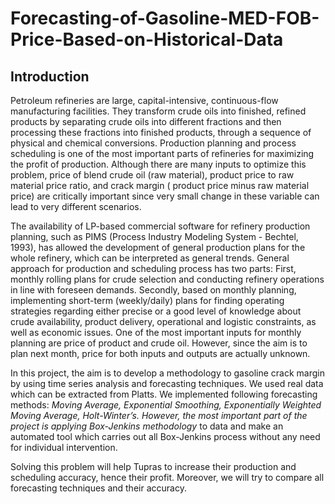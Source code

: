 # Forecasting-of-Gasoline-MED-FOB-Price-Based-on-Historical-Data

## Introduction

Petroleum refineries are large, capital-intensive, continuous-flow manufacturing facilities. They transform crude oils into finished, refined products by separating crude oils into different fractions and then processing these fractions into finished products, through a sequence of physical and chemical conversions. Production planning and process scheduling is one of the most important parts of refineries for maximizing the profit of production. Although there are many inputs to optimize this problem, price of blend crude oil (raw material), product price to raw material price ratio, and crack margin ( product price minus raw material price) are critically important since very small change in these variable can lead to very different scenarios.

The availability of LP-based commercial software for refinery production planning, such as PIMS (Process Industry Modeling System - Bechtel, 1993), has allowed the development of general production plans for the whole refinery, which can be interpreted as general trends. General approach for production and scheduling process has two parts: First, monthly rolling plans for crude selection and conducting refinery operations in line with foreseen demands. Secondly, based on monthly planning, implementing short-term (weekly/daily) plans for finding operating strategies regarding either precise or a good level of knowledge about crude availability, product delivery, operational and logistic constraints, as well as economic issues. One of the most important inputs for monthly planning are price of product and crude oil. However, since the aim is to plan next month, price for both inputs and outputs are actually unknown.

In this project, the aim is to develop a methodology to gasoline crack margin by using time series analysis and forecasting techniques. We used real data which can be extracted from Platts. We implemented following forecasting methods: _Moving Average, Exponential Smoothing, Exponentially Weighted Moving Average, Holt-Winter’s. However, the most important part of the project is applying Box-Jenkins methodology_ to data and make an automated tool which carries out all Box-Jenkins process without any need for individual intervention.

Solving this problem will help Tupras to increase their production and scheduling accuracy, hence their profit. Moreover, we will try to compare all forecasting techniques and their accuracy.
